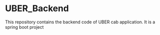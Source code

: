 # UBER_Backend
This repository contains the backend code of UBER cab application. It is a spring boot project
